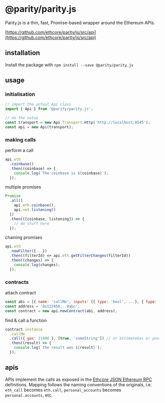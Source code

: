 # @parity/parity.js

Parity.js is a thin, fast, Promise-based wrapper around the Ethereum APIs.

[https://github.com/ethcore/parity/js/src/api](https://github.com/ethcore/parity/js/src/api)

## installation

Install the package with `npm install --save @parity/parity.js`

## usage

### initialisation

```javascript
// import the actual Api class
import { Api } from '@parity/parity.js';

// do the setup
const transport = new Api.Transport.Http('http://localhost:8545');
const api = new Api(transport);
```

### making calls

perform a call

```javascript
api.eth
  .coinbase()
  .then((coinbase) => {
    console.log(`The coinbase is ${coinbase}`);
  });
```

multiple promises

```javascript
Promise
  .all([
    api.eth.coinbase(),
    api.net.listening()
  ])
  .then(([coinbase, listening]) => {
    // do stuff here
  });
```

chaining promises

```javascript
api.eth
  .newFilter({...})
  .then((filterId) => api.eth.getFilterChanges(filterId))
  .then((changes) => {
    console.log(changes);
  });
```

### contracts

attach contract

```javascript
const abi = [{ name: 'callMe', inputs: [{ type: 'bool', ...}, { type: 'string', ...}]}, ...abi...];
const address = '0x123456...9abc';
const contract = new api.newContract(abi, address);
```

find & call a function

```javascript
contract.instance
  .callMe
  .call({ gas: 21000 }, [true, 'someString']) // or estimateGas or postTransaction
  .then((result) => {
    console.log(`the result was ${result}`);
  });
```

## apis

APIs implement the calls as exposed in the [Ethcore JSON Ethereum RPC](https://github.com/ethcore/ethereum-rpc-json/) definitions. Mapping follows the naming conventions of the originals, i.e. `eth_call` becomes `eth.call`, `personal_accounts` becomes `personal.accounts`, etc.
